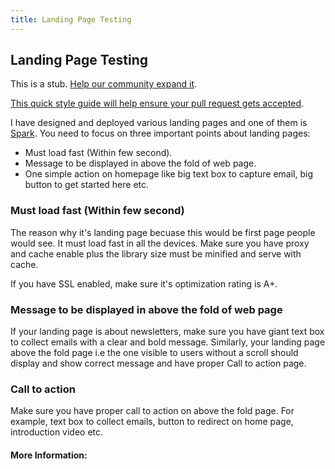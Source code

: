 ```yaml
---
title: Landing Page Testing
---
```

## Landing Page Testing

This is a stub. <a href='https://github.com/freecodecamp/guides/tree/master/src/pages/product-design/landing-page-testing/index.md' target='_blank' rel='nofollow'>Help our community expand it</a>.

<a href='https://github.com/freecodecamp/guides/blob/master/README.md' target='_blank' rel='nofollow'>This quick style guide will help ensure your pull request gets accepted</a>.

<!-- The article goes here, in GitHub-flavored Markdown. Feel free to add YouTube videos, images, and CodePen/JSBin embeds  -->

I have designed and deployed various landing pages and one of them is <a href='https://spark.shellstack.com'>Spark</a>. You need to focus on three important points about landing pages:

* Must load fast (Within few second).
* Message to be displayed in above the fold of web page.
* One simple action on homepage like big text box to capture email, big button to get started here etc.

### Must load fast (Within few second)
The reason why it's landing page becuase this would be first page people would see. It must load fast in all the devices. Make sure you have proxy and cache enable plus the library size must be minified and serve with cache. 

If you have SSL enabled, make sure it's optimization rating is A+.

### Message to be displayed in above the fold of web page
If your landing page is about newsletters, make sure you have giant text box to collect emails with a clear and bold message. Similarly, your landing page above the fold page i.e the one visible to users without a scroll should display and show correct message and have proper Call to action page.

### Call to action
Make sure you have proper call to action on above the fold page. For example, text box to collect emails, button to redirect on home page, introduction video etc.

#### More Information:
<!-- Please add any articles you think might be helpful to read before writing the article -->


